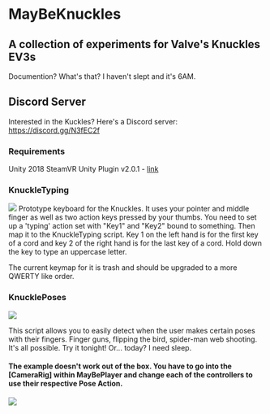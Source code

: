 # MayBeKnuckles
## A collection of experiments for Valve's Knuckles EV3s
Documention? What's that? I haven't slept and it's 6AM.

## Discord Server
Interested in the Kuckles? Here's a Discord server: https://discord.gg/N3fEC2f

### Requirements
Unity 2018
SteamVR Unity Plugin v2.0.1 - [link](https://github.com/ValveSoftware/steamvr_unity_plugin/releases)

### KnuckleTyping
[![](https://imgur.com/UPXRfwz.gif)](https://imgur.com/UPXRfwz "Animated")
Prototype keyboard for the Knuckles. It uses your pointer and middle finger as well as two action keys pressed by your thumbs. You need to set up a 'typing' action set with "Key1" and "Key2" bound to something. Then map it to the KnuckleTyping script. Key 1 on the left hand is for the first key of a cord and key 2 of the right hand is for the last key of a cord. Hold down the key to type an uppercase letter.

The current keymap for it is trash and should be upgraded to a more QWERTY like order.

### KnucklePoses
[![](https://i.imgur.com/8wModys.gif)](https://i.imgur.com/8wModys "Animated")

This script allows you to easily detect when the user makes certain poses with their fingers. Finger guns, flipping the bird, spider-man web shooting. It's all possible. Try it tonight! Or... today? I need sleep.

#### The example doesn't work out of the box. You have to go into the [CameraRig] within MayBePlayer and change each of the controllers to use their respective Pose Action.

![](https://i.imgur.com/g8Zpc9g.png)
